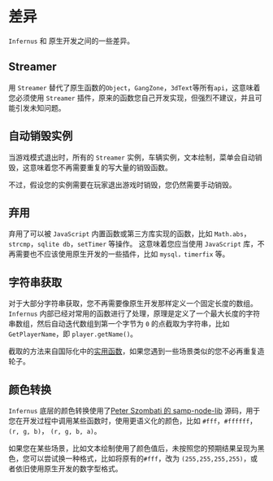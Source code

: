 # 差异

`Infernus` 和 原生开发之间的一些差异。

## Streamer

用 `Streamer` 替代了原生函数的`Object`，`GangZone`，`3dText`等所有`api`，这意味着您必须使用 `Streamer` 插件，原来的函数您自己开发实现，但强烈不建议，并且可能引发未知问题。

## 自动销毁实例

当游戏模式退出时，所有的 `Streamer` 实例，车辆实例，文本绘制，菜单会自动销毁，这意味着您不再需要重复的写大量的销毁函数。

不过，假设您的实例需要在玩家退出游戏时销毁，您仍然需要手动销毁。

## 弃用

弃用了可以被 `JavaScript` 内置函数或第三方库实现的函数，比如 `Math.abs`， `strcmp`，`sqlite db`，`setTimer` 等操作。
这意味着您应当使用 `JavaScript` 库，不再需要也不应该使用原生开发的一些插件，比如 `mysql，timerfix` 等。

## 字符串获取

对于大部分字符串获取，您不再需要像原生开发那样定义一个固定长度的数组。 `Infernus` 内部已经对常用的函数进行了处理，原理是定义了一个最大长度的字符串数组，然后自动迭代数组到第一个字节为 `0` 的点截取为字符串，比如 `GetPlayerName`，即 `player.getName()`。

截取的方法来自国际化中的[实用函数](./i18n.md#实用函数)，如果您遇到一些场景类似的您不必再重复造轮子。

## 颜色转换

`Infernus` 底层的颜色转换使用了[Peter Szombati 的 samp-node-lib](https://github.com/peterszombati/samp-node-lib) 源码，用于您在开发过程中调用某些函数时，使用更语义化的颜色，比如 `#fff`，`#ffffff`，`(r, g, b)`， `(r, g, b, a)`。

如果您在某些场景，比如文本绘制使用了颜色值后，未按照您的预期结果呈现为黑色，您可以尝试换一种格式，比如将原有的`#fff`，改为 `(255,255,255,255)`，或者依旧使用原生开发的数字型格式。
